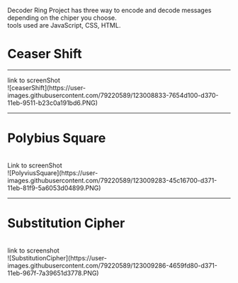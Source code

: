 Decoder Ring Project has three way to encode and decode messages depending on the chiper you choose.
<br>
tools used are JavaScript, CSS, HTML.
<br>
<h1>Ceaser Shift</h1>
<hr>
link to screenShot
<br>
![ceaserShift](https://user-images.githubusercontent.com/79220589/123008833-7654d100-d370-11eb-9511-b23c0a191bd6.PNG)
<hr>
<h1>Polybius Square</h1>
<br>
Link to screenShot
<br>
![PolyviusSquare](https://user-images.githubusercontent.com/79220589/123009283-45c16700-d371-11eb-81f9-5a6053d04899.PNG)
<hr>
<h1>Substitution Cipher</h1>
<br>
link to screenshot
<br>
![SubstitutionCipher](https://user-images.githubusercontent.com/79220589/123009286-4659fd80-d371-11eb-967f-7a39651d3778.PNG)
